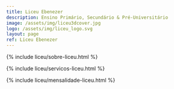 ```yaml
---
title: Liceu Ebenezer
description: Ensino Primário, Secundário & Pré-Universitário
image: /assets/img/liceu3dcover.jpg
logo: /assets/img/liceu_logo.svg
layout: page
ref: Liceu Ebenezer
---
```


<script>
    $('a').click(function(e){
    e.preventDefault();
    var link = $(this).attr('href');

    swal({
        title: "Are you sure?",
        text: "By clicking 'OK' you will be redirected to the link.",
        type: "warning",
        showCancelButton: true
    },
    function(){
        window.location.href = "/imepe/";
    });
});
</script>

{% include liceu/sobre-liceu.html %}

{% include liceu/servicos-liceu.html %}

{% include liceu/mensalidade-liceu.html %}